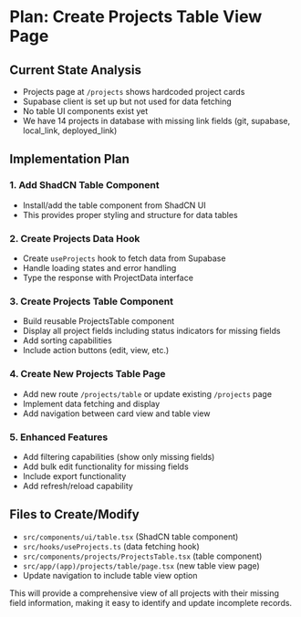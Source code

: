 # Plan: Create Projects Table View Page

## Current State Analysis

- Projects page at `/projects` shows hardcoded project cards
- Supabase client is set up but not used for data fetching
- No table UI components exist yet
- We have 14 projects in database with missing link fields (git, supabase, local_link, deployed_link)

## Implementation Plan

### 1. Add ShadCN Table Component

- Install/add the table component from ShadCN UI
- This provides proper styling and structure for data tables

### 2. Create Projects Data Hook

- Create `useProjects` hook to fetch data from Supabase
- Handle loading states and error handling
- Type the response with ProjectData interface

### 3. Create Projects Table Component

- Build reusable ProjectsTable component
- Display all project fields including status indicators for missing fields
- Add sorting capabilities
- Include action buttons (edit, view, etc.)

### 4. Create New Projects Table Page

- Add new route `/projects/table` or update existing `/projects` page
- Implement data fetching and display
- Add navigation between card view and table view

### 5. Enhanced Features

- Add filtering capabilities (show only missing fields)
- Add bulk edit functionality for missing fields
- Include export functionality
- Add refresh/reload capability

## Files to Create/Modify

- `src/components/ui/table.tsx` (ShadCN table component)
- `src/hooks/useProjects.ts` (data fetching hook)
- `src/components/projects/ProjectsTable.tsx` (table component)
- `src/app/(app)/projects/table/page.tsx` (new table view page)
- Update navigation to include table view option

This will provide a comprehensive view of all projects with their missing field information, making it easy to identify and update incomplete records.
